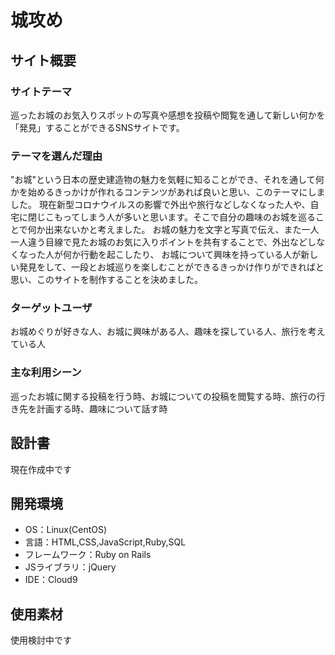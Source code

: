 # 城攻め

## サイト概要
### サイトテーマ
巡ったお城のお気入りスポットの写真や感想を投稿や閲覧を通して新しい何かを「発見」することができるSNSサイトです。

### テーマを選んだ理由
"お城"という日本の歴史建造物の魅力を気軽に知ることができ、それを通して何かを始めるきっかけが作れるコンテンツがあれば良いと思い、このテーマにしました。
現在新型コロナウイルスの影響で外出や旅行などしなくなった人や、自宅に閉じこもってしまう人が多いと思います。そこで自分の趣味のお城を巡ることで何か出来ないかと考えました。
お城の魅力を文字と写真で伝え、また一人一人違う目線で見たお城のお気に入りポイントを共有することで、外出などしなくなった人が何か行動を起こしたり、
お城について興味を持っている人が新しい発見をして、一段とお城巡りを楽しむことができるきっかけ作りができればと思い、このサイトを制作することを決めました。


### ターゲットユーザ
お城めぐりが好きな人、お城に興味がある人、趣味を探している人、旅行を考えている人

### 主な利用シーン
巡ったお城に関する投稿を行う時、お城についての投稿を閲覧する時、旅行の行き先を計画する時、趣味について話す時

## 設計書
現在作成中です

## 開発環境
- OS：Linux(CentOS)
- 言語：HTML,CSS,JavaScript,Ruby,SQL
- フレームワーク：Ruby on Rails
- JSライブラリ：jQuery
- IDE：Cloud9

## 使用素材
使用検討中です